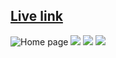 <h2><a href='https://gile.house/home/'>Live link</a></h2>

<img src="https://i.ibb.co/hWVpgF9/home.png" alt="Home page"/>
<img src="https://i.ibb.co/2Y2vBry/127-0-0-1-8000-rooms.png alt="Rooms page"/>
<img src="https://i.ibb.co/5vk0Fhr/127-0-0-1-8000-gallery.png alt="Gallery page"/>
<img src="https://i.ibb.co/7jSGrBS/admin.png alt="Admin panel"/>
